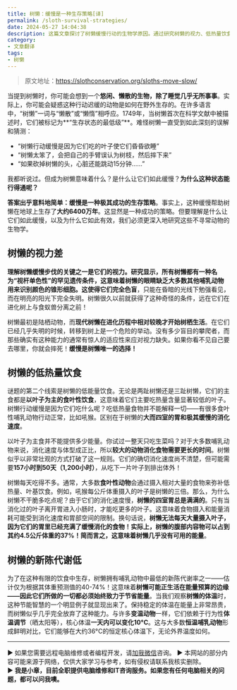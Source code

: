 ```yaml
---
title: 树懒：缓慢是一种生存策略[译]
permalink: /sloth-survival-strategies/
date: 2024-05-27 14:04:38
description: 这篇文章探讨了树懒缓慢行动的生物学原因。通过研究树懒的视力、低热量饮食和低新陈代谢率，揭示了缓慢是其成功生存的关键。树懒的色盲视力、以叶子为主的食物以及极慢的消化速度，导致了它们的行动迟缓。这种缓慢行动不仅是一种生存策略，还反映了树懒长期适应树上生活的演化历程。
category:
- 文章翻译
tags:
- 树懒
---
```


> 原文地址：<https://slothconservation.org/sloths-move-slow/>  

当提到树懒时，你可能会想到一个**悠闲、懒散的生物，除了睡觉几乎无所事事**。实际上，你可能会疑惑这种行动迟缓的动物是如何在野外生存的。在许多语言中，“树懒”一词与“懒散”或“懒惰”相呼应。1749年，当树懒首次在科学文献中被描述时，它们被标记为**“生存状态的最低级”**。难怪树懒一直受到如此深刻的误解和猜测：

- “树懒行动缓慢是因为它们吃的叶子使它们昏昏欲睡”
- “树懒太笨了，会把自己的手臂误认为树枝，然后摔下来”
- “如果砍掉树懒的头，心脏还能跳动15分钟……”

我都听说过。但成为树懒意味着什么？是什么让它们如此缓慢？**为什么这种状态能行得通呢？**

**答案出乎意料地简单：缓慢是一种极其成功的生存策略**。事实上，这种缓慢帮助树懒在地球上生存了**大约6400万年**。这显然是一种成功的策略。但要理解是什么让它们如此缓慢，以及为什么它如此有效，我们必须更深入地研究这些不寻常动物的生物学。

## 树懒的视力差

**理解树懒缓慢步伐的关键之一是它们的视力。**研究显示，所有树懒都有一种名为“**视杆单色性**”的罕见遗传条件，这意味着树懒的眼睛缺乏大多数其他哺乳动物用来识别颜色的锥形细胞。这使得它们**完全色盲**，只能在昏暗的光线下勉强看见，而在明亮的阳光下完全失明。树懒很久以前就获得了这种奇怪的条件，远在它们在进化树上与食蚁兽分离之前！

树懒最初是陆栖动物，而**现代树懒在进化历程中相对较晚才开始树栖生活**。在它们已经几乎失明的时候，转移到树上是一个危险的举动。没有多少盲目的攀爬者，而那些确实有这种能力的通常有惊人的适应性来应对视力缺失。如果你看不见自己要去哪里，你就会摔死！**缓慢是树懒唯一的选择！**

## 树懒的低热量饮食

谜题的第二个线索是树懒的低能量饮食。无论是两趾树懒还是三趾树懒，它们的主食都是**以叶子为主的食叶性饮食**，这意味着它们主要吃热量含量显著较低的叶子。树懒行动缓慢是因为它们吃什么呢？吃低热量食物并不能解释一切——有很多食叶性哺乳动物行动正常，比如吼猴。区别在于树懒的**大而四室的胃和极其缓慢的消化速度**。

以叶子为主食并不能提供多少能量。你试过一整天只吃生菜吗？对于大多数哺乳动物来说，消化速度与体型成正比，所以**较大的动物消化食物需要更长的时间**。树懒似乎以非常壮观的方式打破了这一规则。它们的确切消化速度尚不清楚，但可能需要**157小时到50天（1,200小时）**，从吃下一片叶子到排出体外！

树懒每天吃得不多。通常，大多数**食叶性动物**会通过摄入相对大量的食物来弥补低热量、叶基饮食。例如，吼猴每公斤体重摄入的叶子是树懒的三倍。那么，为什么树懒不干脆多吃点呢？由于它们的消化速度慢，**树懒的四室胃总是满满的**。只有当消化过的叶子离开胃进入小肠时，才能吃更多的叶子。这意味着食物摄入和能量消耗可能受到消化速度和胃部空间的限制。换句话说，**树懒无法每天大量摄入叶子，因为它们的胃里已经充满了缓慢消化的食物！**实际上，树懒的腹部内容物可以占到其约4.5公斤体重的37%！简而言之，这意味着树懒**几乎没有可用的能量**。

## 树懒的新陈代谢低

为了在这种有限的饮食中生存，树懒拥有哺乳动物中最低的新陈代谢率之一——估计仅为根据其体重预测值的40-74%！这意味着**树懒可能正生活在能量预算的边缘——因此它们所做的一切都必须始终致力于节省能量**。当我们观察**树懒的体温**时，这种节能智慧的一个明显例子就显现出来了。保持稳定的体温在能量上非常昂贵，而树懒似乎几乎完全放弃了这种能力。与许多**变温动物**一样，它们依赖于行为性**体温调节**（晒太阳等），核心体温**一天内可以变化10°C**。这与大多数**恒温哺乳动物**形成鲜明对比，它们能够在大约36°C的恒定核心体温下，无论外界温度如何。

---
▶ 如果您需要远程电脑维修或者编程开发，请[加我微信](https://itxiaozhang.netlify.app/)咨询。 
▶ 本网站的部分内容可能来源于网络，仅供大家学习与参考，如有侵权请联系我核实删除。  
▶ **我是小章，目前全职提供电脑维修和IT咨询服务。如果您有任何电脑相关的问题，都可以问我噢。**  

